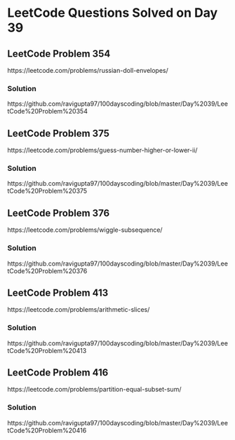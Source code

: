 # LeetCode Questions Solved on Day 39

<h2>LeetCode Problem 354</h2>  https://leetcode.com/problems/russian-doll-envelopes/
<h3>Solution</h3>  https://github.com/ravigupta97/100dayscoding/blob/master/Day%2039/LeetCode%20Problem%20354

<h2>LeetCode Problem 375</h2>  https://leetcode.com/problems/guess-number-higher-or-lower-ii/
<h3>Solution</h3>  https://github.com/ravigupta97/100dayscoding/blob/master/Day%2039/LeetCode%20Problem%20375

<h2>LeetCode Problem 376</h2>  https://leetcode.com/problems/wiggle-subsequence/
<h3>Solution</h3>  https://github.com/ravigupta97/100dayscoding/blob/master/Day%2039/LeetCode%20Problem%20376

<h2>LeetCode Problem 413</h2>  https://leetcode.com/problems/arithmetic-slices/
<h3>Solution</h3>  https://github.com/ravigupta97/100dayscoding/blob/master/Day%2039/LeetCode%20Problem%20413

<h2>LeetCode Problem 416</h2>  https://leetcode.com/problems/partition-equal-subset-sum/
<h3>Solution</h3>  https://github.com/ravigupta97/100dayscoding/blob/master/Day%2039/LeetCode%20Problem%20416
